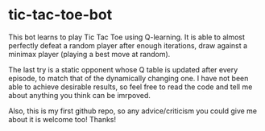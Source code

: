 # tic-tac-toe-bot

This bot learns to play Tic Tac Toe using Q-learning. It is able to almost perfectly defeat a random player after enough iterations, draw against a minimax player (playing a best move at random).

The last try is a static opponent whose Q table is updated after every episode, to match that of the dynamically changing one.
I have not been able to achieve desirable results, so feel free to read the code and tell me about anything you think can be imrpoved.

Also, this is my first github repo, so any advice/criticism you could give me about it is welcome too! Thanks!
